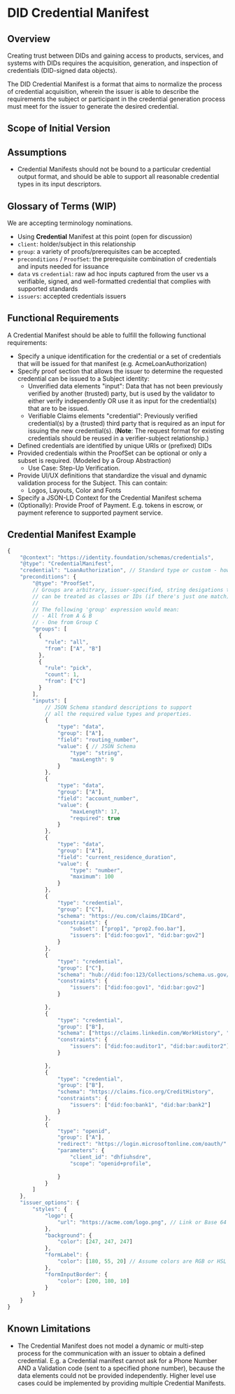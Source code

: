 # DID Credential Manifest

## Overview

Creating trust between DIDs and gaining access to products, services, and systems with DIDs requires the acquisition, generation, and inspection of credentials (DID-signed data objects).

The DID Credential Manifest is a format that aims to normalize the process of credential acquisition, wherein the issuer is able to describe the requirements the subject or participant in the credential generation process must meet for the issuer to generate the desired credential.

## Scope of Initial Version

## Assumptions

- Credential Manifests should not be bound to a particular credential output format, and should be able to support all reasonable credential types in its input descriptors.

## Glossary of Terms (WIP)

We are accepting terminology nominations. 

- Using **Credential** Manifest at this point (open for discussion)
- `client`: holder/subject in this relationship
- `group`: a variety of proofs/prerequisites can be accepted.
- `preconditions` / `ProofSet`: the prerequisite combination of credentials and inputs needed for issuance 
- `data` vs `credential`: raw ad hoc inputs captured from the user vs a verifiable, signed, and well-formatted credential that complies with supported standards
- `issuers`: accepted credentials issuers

## Functional Requirements

A Credential Manifest should be able to fulfill the following functional requirements: 

- Specify a unique identification for the credential or a set of credentials that will be issued for that manifest (e.g. AcmeLoanAuthorization)
- Specify proof section that allows the issuer to determine the requested credential can be issued to a Subject identity:
    - Unverified data elements "input": Data that has not been previously verified by another (trusted) party, but is used by the validator to either verify independently OR use it as input for the credential(s) that are to be issued.
    - Verifiable Claims elements "credential": Previously verified credential(s) by a (trusted) third party that is required as an input for issuing the new credential(s). (**Note**: The request format for existing credentials should be reused in a verifier-subject relationship.)
- Defined credentials are identified by unique URIs or (prefixed) DIDs
- Provided credentials within the ProofSet can be optional or only a subset is required. (Modeled by a Group Abstraction)
    - Use Case: Step-Up Verification. 
- Provide UI/UX definitions that standardize the visual and dynamic validation process for the Subject. This can contain:
    - Logos, Layouts, Color and Fonts
- Specify a JSON-LD Context for the Credential Manifest schema
- (Optionally): Provide Proof of Payment. E.g. tokens in escrow, or payment reference to supported payment service.

## Credential Manifest Example

```javascript
{
    "@context": "https://identity.foundation/schemas/credentials",
    "@type": "CredentialManifest",
    "credential": "LoanAuthorization", // Standard type or custom - how should we differentiate?
    "preconditions": {
        "@type": "ProofSet",
        // Groups are arbitrary, issuer-specified, string desigations that
        // can be treated as classes or IDs (if there's just one match).
        // 
        // The following 'group' expression would mean:
        // - All from A & B
        // - One from Group C
        "groups": [
          {
            "rule": "all",
            "from": ["A", "B"]
          },
          {
            "rule": "pick",
            "count": 1,
            "from": ["C"]
          }
        ],
        "inputs": [
            // JSON Schema standard descriptions to support
            // all the required value types and properties.   
            {
                "type": "data",
                "group": ["A"],
                "field": "routing_number",
                "value": { // JSON Schema
                    "type": "string",
                    "maxLength": 9
                }
            },
            {
                "type": "data",
                "group": ["A"],
                "field": "account_number",
                "value": {
                    "maxLength": 17,
                    "required": true
                }
            },
            {
                "type": "data",
                "group": ["A"],
                "field": "current_residence_duration",
                "value": {
                    "type": "number",
                    "maximum": 100
                }
            },
            {
                "type": "credential",
                "group": ["C"],
                "schema": "https://eu.com/claims/IDCard",
                "constraints": {
                    "subset": ["prop1", "prop2.foo.bar"],
                    "issuers": ["did:foo:gov1", "did:bar:gov2"]
                }
            },
            {
                "type": "credential",
                "group": ["C"],
                "schema": "hub://did:foo:123/Collections/schema.us.gov/Passport",
                "constraints": {
                    "issuers": ["did:foo:gov1", "did:bar:gov2"]
                }
                
            },
            {
                "type": "credential",
                "group": ["B"],
                "schema": ["https://claims.linkedin.com/WorkHistory", "https://about.me/WorkHistory"],
                "constraints": {
                    "issuers": ["did:foo:auditor1", "did:bar:auditor2"]
                }
                
            },
            {
                "type": "credential",
                "group": ["B"],
                "schema": "https://claims.fico.org/CreditHistory",
                "constraints": {
                    "issuers": ["did:foo:bank1", "did:bar:bank2"]
                }
            },
            {
                "type": "openid",
                "group": ["A"],
                "redirect": "https://login.microsoftonline.com/oauth/"
                "parameters": {
                    "client_id": "dhfiuhsdre",
                    "scope": "openid+profile",
                    
                }
            }
        ]
    },
    "issuer_options": {
        "styles": {
            "logo": {
                "url": "https://acme.com/logo.png", // Link or Base 64 image. Can be a hashlink if integrity proof is required
            },
            "background": {
                "color": [247, 247, 247]
            },
            "formLabel": {
                "color": [180, 55, 20] // Assume colors are RGB or HSL values?
            },
            "formInputBorder": {
                "color": [200, 180, 10]
            }
        }
    }
}
```

## Known Limitations
- The Credential Manifest does not model a dynamic or multi-step process for the communication with an issuer to obtain a defined credential. E.g. a Credential manifest cannot ask for a Phone Number AND a Validation code (sent to a specified phone number), because the data elements could not be provided independently. Higher level use cases could be implemented by providing multiple Credential Manifests.

